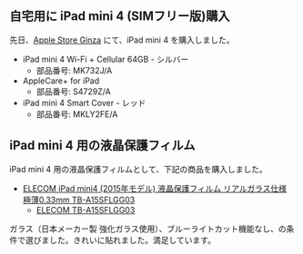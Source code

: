 ## 自宅用に iPad mini 4 (SIMフリー版)購入

先日、[Apple Store Ginza](https://www.apple.com/jp/retail/ginza) にて、iPad mini 4 を購入しました。


* iPad mini 4 Wi-Fi + Cellular 64GB - シルバー
  * 部品番号: MK732J/A
* AppleCare+ for iPad
  * 部品番号: S4729Z/A
* iPad mini 4 Smart Cover - レッド
  * 部品番号: MKLY2FE/A



## iPad mini 4 用の液晶保護フィルム

iPad mini 4 用の液晶保護フィルムとして、下記の商品を購入しました。


* [ELECOM iPad mini4 (2015年モデル) 液晶保護フィルム リアルガラス仕様 極薄0.33mm TB-A15SFLGG03](http://www.amazon.co.jp/dp/B0155QL8AE/)
  * [ELECOM TB-A15SFLGG03](http://www2.elecom.co.jp/products/TB-A15SFLGG03.html)

ガラス（日本メーカー製 強化ガラス使用）、ブルーライトカット機能なし、の条件で選びました。きれいに貼れました。満足しています。
